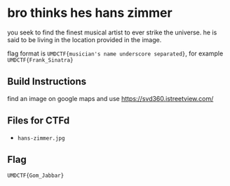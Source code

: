 # bro thinks hes hans zimmer

you seek to find the finest musical artist to ever strike the universe. he is said to be living in the location provided in the image.

flag format is `UMDCTF{musician's name underscore separated}`, for example `UMDCTF{Frank_Sinatra}`

## Build Instructions

find an image on google maps and use https://svd360.istreetview.com/

## Files for CTFd

- `hans-zimmer.jpg`

## Flag

`UMDCTF{Gom_Jabbar}`
